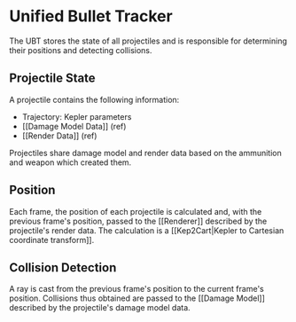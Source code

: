 # Unified Bullet Tracker
The UBT stores the state of all projectiles and is responsible for determining their positions and detecting collisions.

## Projectile State
A projectile contains the following information:
- Trajectory: Kepler parameters
- [[Damage Model Data]] (ref)
- [[Render Data]] (ref)

Projectiles share damage model and render data based on the ammunition and weapon which created them.

## Position
Each frame, the position of each projectile is calculated and, with the previous frame's position, passed to the [[Renderer]] described by the projectile's render data. The calculation is a [[Kep2Cart|Kepler to Cartesian coordinate transform]].

## Collision Detection
A ray is cast from the previous frame's position to the current frame's position. Collisions thus obtained are passed to the [[Damage Model]] described by the projectile's damage model data.